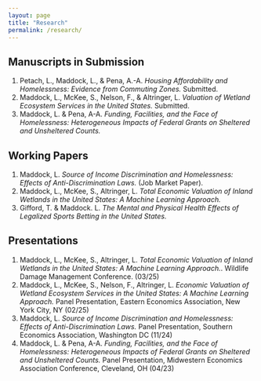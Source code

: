 ```yaml
---
layout: page
title: "Research"
permalink: /research/
---
```


## Manuscripts in Submission

1. Petach, L., Maddock, L., & Pena, A.-A. *Housing Affordability and Homelessness: Evidence from Commuting Zones.* Submitted.  
2. Maddock, L., McKee, S., Nelson, F., & Altringer, L. *Valuation of Wetland Ecosystem Services in the United States.* Submitted.
3. Maddock, L. & Pena, A-A. *Funding, Facilities, and the Face of Homelessness: Heterogeneous Impacts of Federal Grants on Sheltered and Unsheltered Counts.*

## Working Papers

1. Maddock, L. *Source of Income Discrimination and Homelessness: Effects of Anti-Discrimination Laws.* (Job Market Paper).
2. Maddock, L., McKee, S., Altringer, L. *Total Economic Valuation of Inland Wetlands in the United States: A Machine Learning Approach.*
3. Gifford, T. & Maddock. L. *The Mental and Physical Health Effects of Legalized Sports Betting in the United States.*

## Presentations

1. Maddock, L., McKee, S., Altringer, L. *Total Economic Valuation of Inland Wetlands in the United States: A Machine Learning Approach.*. Wildlife Damage Management Conference. (03/25)
2. Maddock, L., McKee, S., Nelson, F., Altringer, L. *Economic Valuation of Wetland Ecosystem Services in the United States: A Machine Learning Approach.* Panel Presentation, Eastern Economics Association, New York City, NY (02/25)
3. Maddock, L. *Source of Income Discrimination and Homelessness: Effects of Anti-Discrimination Laws.* Panel Presentation, Southern Economics Association, Washington DC (11/24)
4. Maddock, L. & Pena, A-A. *Funding, Facilities, and the Face of Homelessness: Heterogeneous Impacts of Federal Grants on Sheltered and Unsheltered Counts.* Panel Presentation, Midwestern Economics Association Conference, Cleveland, OH (04/23)
